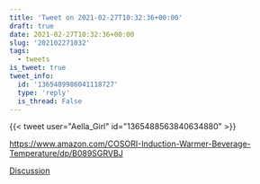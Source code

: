 ```yaml
---
title: 'Tweet on 2021-02-27T10:32:36+00:00'
draft: true
date: 2021-02-27T10:32:36+00:00
slug: '202102271032'
tags:
  - tweets
is_tweet: true
tweet_info:
  id: '1365489986041118727'
  type: 'reply'
  is_thread: False
---
```




{{< tweet user="Aella_Girl" id="1365488563840634880" >}}

<https://www.amazon.com/COSORI-Induction-Warmer-Beverage-Temperature/dp/B089SGRVBJ>

[Discussion](https://x.com/sytelus/status/1365489986041118727)
